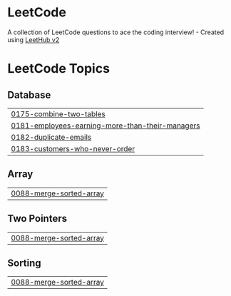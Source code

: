 # LeetCode
A collection of LeetCode questions to ace the coding interview! - Created using [LeetHub v2](https://github.com/arunbhardwaj/LeetHub-2.0)

<!---LeetCode Topics Start-->
# LeetCode Topics
## Database
|  |
| ------- |
| [0175-combine-two-tables](https://github.com/Scarlateli/LeetCode/tree/master/0175-combine-two-tables) |
| [0181-employees-earning-more-than-their-managers](https://github.com/Scarlateli/LeetCode/tree/master/0181-employees-earning-more-than-their-managers) |
| [0182-duplicate-emails](https://github.com/Scarlateli/LeetCode/tree/master/0182-duplicate-emails) |
| [0183-customers-who-never-order](https://github.com/Scarlateli/LeetCode/tree/master/0183-customers-who-never-order) |
## Array
|  |
| ------- |
| [0088-merge-sorted-array](https://github.com/Scarlateli/LeetCode/tree/master/0088-merge-sorted-array) |
## Two Pointers
|  |
| ------- |
| [0088-merge-sorted-array](https://github.com/Scarlateli/LeetCode/tree/master/0088-merge-sorted-array) |
## Sorting
|  |
| ------- |
| [0088-merge-sorted-array](https://github.com/Scarlateli/LeetCode/tree/master/0088-merge-sorted-array) |
<!---LeetCode Topics End-->